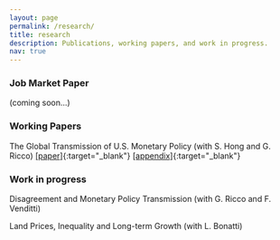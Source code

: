 ```yaml
---
layout: page
permalink: /research/
title: research
description: Publications, working papers, and work in progress.
nav: true
---
```


### Job Market Paper

(coming soon...)


### Working Papers

The Global Transmission of U.S. Monetary Policy (with S. Hong and G. Ricco) [[paper]](../assets/papers/GlobalUSMonetaryShocks.pdf){:target="\_blank"} [[appendix]](../assets/papers/GlobalUSMonetaryShocks_Appendix.pdf){:target="\_blank"}


### Work in progress

Disagreement and Monetary Policy Transmission (with G. Ricco and F. Venditti)

Land Prices, Inequality and Long-term Growth (with L. Bonatti)



